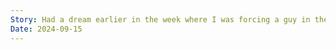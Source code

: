 ```yaml
---
Story: Had a dream earlier in the week where I was forcing a guy in the bathroom to take drugs. And then when I tried doing it for a while, he kept screaming and people were noticing and so I started to run away. I was wondering around the city and I finally came to a gate of sorts, when I tried to enter a guy stop me and when I try to leave you would pull me back and I couldn't get away. After this I woke up .I woke up feeling like my heart was very corrupted, and I feel very impure. I guess that makes sense because I was having a really tough weekend prior, I was questioning a lot of things such as my mental health and my singleness and just overall complaining a lot to God. And I think this is a lesson that my heart gets corrupted when I complain.
Date: 2024-09-15
---
```

